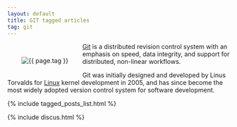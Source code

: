 ```yaml
---
layout: default
title: GIT tagged articles
tag: git
---
```


<div style="float: left; margin: 2.0rem;">
	<img src="/public/images/{{ page.tag }}.png" style="max-width: 10rem;" alt="{{ page.tag }}" />
</div>

[Git](https://git-scm.com/) is a distributed revision control system with an emphasis on speed, data integrity, and support for distributed, non-linear workflows. 

Git was initially designed and developed by Linus Torvalds for [Linux](/tag/linux) kernel development in 2005, and has since become the most widely adopted version control system for software development.


{% include tagged_posts_list.html %}

{% include discus.html %}
